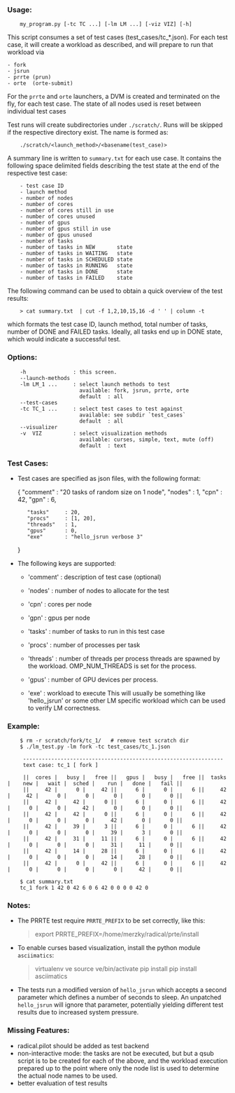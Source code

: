 
### Usage:  

        my_program.py [-tc TC ...] [-lm LM ...] [-viz VIZ] [-h]

   This script consumes a set of test cases (test_cases/tc_*.json).
   For each test case, it will create a workload as described, and
   will prepare to run that workload via

    - fork
    - jsrun 
    - prrte (prun)
    - orte  (orte-submit)

   For the `prrte` and `orte` launchers, a  DVM is created and terminated
   on the fly, for each test case.  The state of all nodes used is reset
   between individual test cases

   Test runs will create subdirectories under `./scratch/`.  Runs will be
   skipped if the respective directory exist.  The name is formed as:

        ./scratch/<launch_method>/<basename(test_case)>

   A summary line is written to `summary.txt` for each use case.  It
   contains the following space delimited fields describing the test state
   at the end of the respective test case:

        - test case ID
        - launch method
        - number of nodes
        - number of cores
        - number of cores still in use
        - number of cores unused
        - number of gpus
        - number of gpus still in use
        - number of gpus unused
        - number of tasks
        - number of tasks in NEW       state
        - number of tasks in WAITING   state
        - number of tasks in SCHEDULED state
        - number of tasks in RUNNING   state
        - number of tasks in DONE      state
        - number of tasks in FAILED    state

   The following command can be used to obtain a quick overview of the
   test results:

        > cat summary.txt  | cut -f 1,2,10,15,16 -d ' ' | column -t

   which formats the test case ID, launch method, total number of tasks,
   number of DONE and FAILED tasks.  Ideally, all tasks end up in DONE
   state, which would indicate a successful test.


### Options:

        -h               : this screen.
        --launch-methods
        -lm LM_1 ...     : select launch methods to test
                           available: fork, jsrun, prrte, orte
                           default  : all
        --test-cases
        -tc TC_1 ...     : select test cases to test against
                           available: see subdir `test_cases`
                           default  : all 
        --visualizer
        -v  VIZ          : select visualization methods
                           available: curses, simple, text, mute (off)
                           default  : text


### Test Cases:

   - Test cases are specified as json files, with the following format:

        {
            "comment"   : "20 tasks of random size on 1 node",
            "nodes"     : 1,
            "cpn"       : 42, 
            "gpn"       : 6, 

            "tasks"     : 20,
            "procs"     : [1, 20],
            "threads"   : 1,
            "gpus"      : 0,
            "exe"       : "hello_jsrun verbose 3"
        }

   - The following keys are supported:

        - 'comment' : description of test case (optional)
        - 'nodes'   : number of nodes to allocate for the test
        - 'cpn'     : cores per node
        - 'gpn'     : gpus  per node

        - 'tasks'   : number of tasks to run in this test case
        - 'procs'   : number of processes per task
        - 'threads' : number of threads per process
                      threads are spawned by the workload.
                      OMP_NUM_THREADS is set for the process.
        - 'gpus'    : number of GPU devices per process.
        - 'exe'     : workload to execute
                      This will usually be something like 'hello_jsrun' or
                      some other LM specific workload which can be used to
                      verify LM correctness.

### Example:

        $ rm -r scratch/fork/tc_1/   # remove test scratch dir
        $ ./lm_test.py -lm fork -tc test_cases/tc_1.json

         ----------------------------------------------------------------
         text case: tc_1 [ fork ]

         ||  cores |   busy |   free ||   gpus |   busy |   free ||  tasks |    new |   wait |  sched |    run |   done |   fail ||
         ||     42 |      0 |     42 ||      6 |      0 |      6 ||     42 |     42 |      0 |      0 |      0 |      0 |      0 ||
         ||     42 |     42 |      0 ||      6 |      0 |      6 ||     42 |      0 |      0 |     42 |      0 |      0 |      0 ||
         ||     42 |     42 |      0 ||      6 |      0 |      6 ||     42 |      0 |      0 |      0 |     42 |      0 |      0 ||
         ||     42 |     39 |      3 ||      6 |      0 |      6 ||     42 |      0 |      0 |      0 |     39 |      3 |      0 ||
         ||     42 |     31 |     11 ||      6 |      0 |      6 ||     42 |      0 |      0 |      0 |     31 |     11 |      0 ||
         ||     42 |     14 |     28 ||      6 |      0 |      6 ||     42 |      0 |      0 |      0 |     14 |     28 |      0 ||
         ||     42 |      0 |     42 ||      6 |      0 |      6 ||     42 |      0 |      0 |      0 |      0 |     42 |      0 ||

        $ cat summary.txt
        tc_1 fork 1 42 0 42 6 0 6 42 0 0 0 0 42 0

### Notes:

   - The PRRTE test require `PRRTE_PREFIX` to be set correctly,
     like this:

        > export PRRTE_PREFIX=/home/merzky/radical/prte/install 


   - To enable curses based visualization, install the python
     module `asciimatics`:

        > virtualenv ve
        > source ve/bin/activate
        > pip install pip install asciimatics


   - The tests run a modified version of `hello_jsrun` which accepts
     a second parameter which defines a number of seconds to sleep.
     An unpatched `hello_jsrun` will ignore that parameter, potentially
     yielding different test results due to increased system pressure.



### Missing Features:

   - radical.pilot should  be added as test backend
   - non-interactive mode: the tasks are not be executed, but but
     a qsub script is to be created for each of the above, and the
     workload execution prepared up to the point where only the node
     list is used to determine the actual node names to be used.
   - better evaluation of test results


